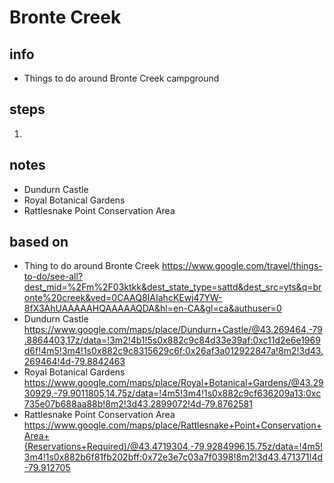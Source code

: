 # Bronte Creek  

## info  
* Things to do around Bronte Creek campground

## steps  
1. 

## notes  
*  Dundurn Castle
*  Royal Botanical Gardens
*  Rattlesnake Point Conservation Area

## based on  
*  Thing to do around Bronte Creek https://www.google.com/travel/things-to-do/see-all?dest_mid=%2Fm%2F03ktkk&dest_state_type=sattd&dest_src=yts&q=bronte%20creek&ved=0CAAQ8IAIahcKEwj47YW-8fX3AhUAAAAAHQAAAAAQDA&hl=en-CA&gl=ca&authuser=0
*  Dundurn Castle https://www.google.com/maps/place/Dundurn+Castle/@43.269464,-79.8864403,17z/data=!3m2!4b1!5s0x882c9c84d33e39af:0xc11d2e6e1969d6f!4m5!3m4!1s0x882c9c8315629c6f:0x26af3a012922847a!8m2!3d43.269464!4d-79.8842463
*  Royal Botanical Gardens https://www.google.com/maps/place/Royal+Botanical+Gardens/@43.2930929,-79.9011805,14.75z/data=!4m5!3m4!1s0x882c9cf636209a13:0xc735e07b688aa88b!8m2!3d43.2899072!4d-79.8762581
*  Rattlesnake Point Conservation Area https://www.google.com/maps/place/Rattlesnake+Point+Conservation+Area+(Reservations+Required)/@43.4719304,-79.9284996,15.75z/data=!4m5!3m4!1s0x882b6f81fb202bff:0x72e3e7c03a7f0398!8m2!3d43.471371!4d-79.912705

